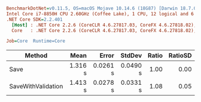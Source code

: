 ``` ini

BenchmarkDotNet=v0.11.5, OS=macOS Mojave 10.14.6 (18G87) [Darwin 18.7.0]
Intel Core i7-8850H CPU 2.60GHz (Coffee Lake), 1 CPU, 12 logical and 6 physical cores
.NET Core SDK=2.2.401
  [Host] : .NET Core 2.2.6 (CoreCLR 4.6.27817.03, CoreFX 4.6.27818.02), 64bit RyuJIT
  Core   : .NET Core 2.2.6 (CoreCLR 4.6.27817.03, CoreFX 4.6.27818.02), 64bit RyuJIT

Job=Core  Runtime=Core  

```
|             Method |    Mean |    Error |   StdDev | Ratio | RatioSD |
|------------------- |--------:|---------:|---------:|------:|--------:|
|               Save | 1.316 s | 0.0261 s | 0.0490 s |  1.00 |    0.00 |
| SaveWithValidation | 1.413 s | 0.0278 s | 0.0331 s |  1.08 |    0.05 |
